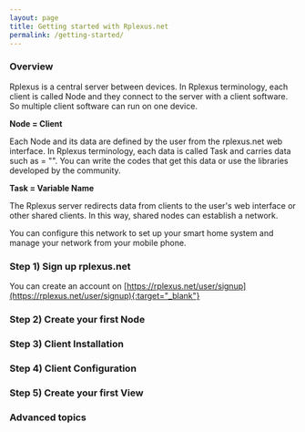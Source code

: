 ```yaml
---
layout: page
title: Getting started with Rplexus.net
permalink: /getting-started/
---
```


### Overview
Rplexus is a central server between devices. In Rplexus terminology, each client is called Node and they connect to the server with a client software. So multiple client software can run on one device.

**Node = Client**

Each Node and its data are defined by the user from the rplexus.net web interface. In Rplexus terminology, each data is called Task and carries data such as <name> = "". You can write the codes that get this data or use the libraries developed by the community.

**Task = Variable Name**

The Rplexus server redirects data from clients to the user's web interface or other shared clients. In this way, shared nodes can establish a network.

You can configure this network to set up your smart home system and manage your network from your mobile phone.

### Step 1) Sign up rplexus.net
You can create an account on [https://rplexus.net/user/signup](https://rplexus.net/user/signup){:target="_blank"}

### Step 2) Create your first Node

### Step 3) Client Installation

### Step 4) Client Configuration

### Step 5) Create your first View

### Advanced topics
